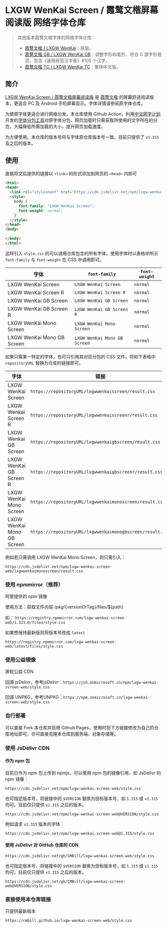 # LXGW WenKai Screen / 霞鹜文楷屏幕阅读版 网络字体仓库

> 其他版本霞鹜文楷字体的网络字体仓库：
>   - [霞鹜文楷 / LXGW WenKai](https://github.com/CMBill/lxgw-wenkai-web)：原版。
>   - [霞鹜文楷 GB / LXGW WenKai GB](https://github.com/CMBill/lxgw-wenkai-gb-web)：调整字形和笔形，符合 G 源字形规范。包含《通用规范汉字表》8105 个汉字。
>   - [霞鹜文楷 TC / LXGW WenKai TC](https://github.com/CMBill/lxgw-wenkai-tc-web)：繁体中文版。

## 简介
[LXGW WenKai Screen / 霞鹜文楷屏幕阅读版](https://github.com/lxgw/LxgwWenKai-Screen) 是 [霞鹜文楷](https://github.com/lxgw/LxgwWenKai) 的屏幕舒适阅读版本，更适合 PC 及 Android 手机屏幕显示。字体详情请参阅原字体仓库。

为使原字体更适合进行网络分发，本仓库使用 Github Action，利用[中文网字计划](https://chinese-font.netlify.app/)开发的[字体分包工具](https://github.com/KonghaYao/cn-font-split)对原字体分包，网页加载时只需获取所使用的文字所在的分包，大幅降低所需加载的大小，提升网页加载速度。

为方便使用，本仓库的版本号将与字体原仓库版本号一致。目前只提供了 `v1.315` 及之后的版本。

## 使用
直接将文后提供的链接以 `<link>` 的形式添加到网页的 `<head>` 内即可

```html
<html>
<head>
  <link rel="stylesheet" href="https://cdn.jsdelivr.net/npm/lxgw-wenkai-screen-web/style.css" />
  <style>
    body {
      font-family: "LXGW WenKai Screen";
      font-weight: normal;
    }
  </style>
</head>
<body>
  
</body>
</html>
```

这样引入 `style.css` 的可以调用仓库包含的所有字体，使用字体时以表格中所示 `font-family` 与 `font-weight` 在 CSS 中调用即可。

| 字体                       | `font-family`                | `font-weight` |
| -------------------------- | ---------------------------- | ------------- |
| LXGW WenKai Screen         | `LXGW WenKai Screen`         | `normal`      |
| LXGW WenKai Screen R       | `LXGW WenKai Screen R`       | `normal`      |
| LXGW WenKai GB Screen      | `LXGW WenKai GB Screen`      | `normal`      |
| LXGW WenKai GB Screen R    | `LXGW WenKai GB Screen R`    | `normal`      |
| LXGW WenKai Mono Screen    | `LXGW WenKai Mono Screen`    | `normal`      |
| LXGW WenKai Mono GB Screen | `LXGW WenKai Mono GB Screen` | `normal`      |

如果只需某一特定的字体，也可只引用其对应分包的 CSS 文件，将如下表格中 `repositoryURL` 替换为仓库的链接即可。

| 字体                       | 链接                                                            |
| -------------------------- | --------------------------------------------------------------- |
| LXGW WenKai Screen         | `https://repositoryURL/lxgwwenkaiscreen/result.css`       |
| LXGW Wenkai Screen R       | `https://repositoryURL/lxgwwenkaiscreenr/result.css`      |
| LXGW Wenkai GB Screen      | `https://repositoryURL/lxgwwenkaigbscreen/result.css`     |
| LXGW WenKai GB Screen R    | `https://repositoryURL/lxgwwenkaigbscreenr/result.css`    |
| LXGW WenKai Mono Screen    | `https://repositoryURL/lxgwwenkaimonoscreen/result.css`   |
| LXGW WenKai Mono GB Screen | `https://repositoryURL/lxgwwenkaimonogbscreen/result.css` | 

例如若只需调用 LXGW WenKai Mono Screen，则只需引入：
```
https://cdn.jsdelivr.net/npm/lxgw-wenkai-screen-web/lxgwwenkaimonoscreen/result.css
``` 

### 使用 npmmirror（推荐）
阿里提供的 npm 镜像

使用方法：获取文件内容 /${pkg}/${versionOrTag}/files/${path}

如： `https://registry.npmmirror.com/lxgw-wenkai-screen-web/1.321.0/files/style.css`

如果想保持最新版则将版本号改成 `latest`

`https://registry.npmmirror.com/lxgw-wenkai-screen-web/latest/files/style.css`


### 使用公益镜像
渺软公益 CDN

回源 jsDelivr，参考jsDelivr：`https://jsd.onmicrosoft.cn/npm/lxgw-wenkai-screen-web/style.css`

回源 UNPKG，参考UNPKG：`https://npm.onmicrosoft.cn/lxgw-wenkai-screen-web/style.css`


### 自行部署
可以直接 Fork 本仓库并启用 Github Pages，使用时将下方链接修改为自己的仓库地址即可，亦可直接克隆本仓库到服务端、对象存储等。

### 使用 JsDelivr CDN
#### 作为 npm 包
目前已作为 npm 包上传到 npmjs，可以使用 npm 包的镜像引用，如 JsDelivr 的 npm 镜像：

```
https://cdn.jsdelivr.net/npm/lxgw-wenkai-screen-web/style.css
```

也可指定版本号，将链接中的 `$VERSION` 替换为目标版本号，如 `1.315` 或 `v1.315` 均可。目前仅只提供 `v1.315` 之后的版本。

```
https://cdn.jsdelivr.net/npm/lxgw-wenkai-screen-web@VERSION/style.css
```

例如请求 `v1.315` 版本的字体：
```
https://cdn.jsdelivr.net/npm/lxgw-wenkai-screen-web@1.315/style.css
```

#### 使用 JsDelivr 对 GitHub 仓库的 CDN
```
https://cdn.jsdelivr.net/gh/CMBill/lxgw-wenkai-screen-web/style.css
```

也可指定版本号，将链接中的 `$VERSION` 替换为目标版本号，如 `1.315` 或 `v1.315` 均可。目前仅只提供 `v1.315` 之后的版本。
```
https://cdn.jsdelivr.net/gh/CMBill/lxgw-wenkai-screen-web@VERSION/style.css
```

### 直接使用本仓库链接
只提供最新版本

```
https://cmbill.github.io/lxgw-wenkai-screen-web/style.css
```
